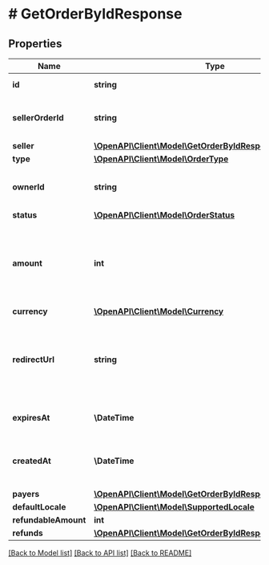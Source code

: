 # # GetOrderByIdResponse

## Properties

Name | Type | Description | Notes
------------ | ------------- | ------------- | -------------
**id** | **string** | The ID of the order |
**sellerOrderId** | **string** | The ID of the order in the seller&#39;s system | [optional]
**seller** | [**\OpenAPI\Client\Model\GetOrderByIdResponseSeller**](GetOrderByIdResponseSeller.md) |  |
**type** | [**\OpenAPI\Client\Model\OrderType**](OrderType.md) |  |
**ownerId** | **string** | ID of the payer who owns the order | [optional]
**status** | [**\OpenAPI\Client\Model\OrderStatus**](OrderStatus.md) |  |
**amount** | **int** | Total amount of the order expressed in the smallest unit of the currency. |
**currency** | [**\OpenAPI\Client\Model\Currency**](Currency.md) |  |
**redirectUrl** | **string** | URL on your website to redirect the payer to after a successful payment. | [optional]
**expiresAt** | **\DateTime** | Expiration date of the order. | [optional]
**createdAt** | **\DateTime** | The date and time when the entity was created |
**payers** | [**\OpenAPI\Client\Model\GetOrderByIdResponsePayer[]**](GetOrderByIdResponsePayer.md) |  |
**defaultLocale** | [**\OpenAPI\Client\Model\SupportedLocale**](SupportedLocale.md) |  | [optional]
**refundableAmount** | **int** |  |
**refunds** | [**\OpenAPI\Client\Model\GetOrderByIdResponseOrderRefund[]**](GetOrderByIdResponseOrderRefund.md) |  |

[[Back to Model list]](../../README.md#models) [[Back to API list]](../../README.md#endpoints) [[Back to README]](../../README.md)
